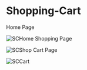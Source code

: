 # Shopping-Cart
Home Page

![SCHome](https://github.com/trinay-krishna/Shopping-Cart/assets/138501250/d8c30a28-641b-424b-8f35-28d8e7f46ce9)
Shopping Page

![SCShop](https://github.com/trinay-krishna/Shopping-Cart/assets/138501250/a30352f0-5e1e-4faf-87bb-464a2e6ae47b)
Cart Page

![SCCart](https://github.com/trinay-krishna/Shopping-Cart/assets/138501250/e98b31a2-0710-4c93-8682-4c439cf51ae6)
